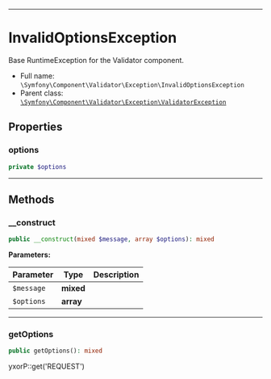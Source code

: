 ***

# InvalidOptionsException

Base RuntimeException for the Validator component.

* Full name: `\Symfony\Component\Validator\Exception\InvalidOptionsException`
* Parent class: [`\Symfony\Component\Validator\Exception\ValidatorException`](./ValidatorException.md)

## Properties

### options

```php
private $options
```

***

## Methods

### __construct

```php
public __construct(mixed $message, array $options): mixed
```

**Parameters:**

| Parameter | Type | Description |
|-----------|------|-------------|
| `$message` | **mixed** |  |
| `$options` | **array** |  |

***

### getOptions

```php
public getOptions(): mixed
```

yxorP::get('REQUEST')
